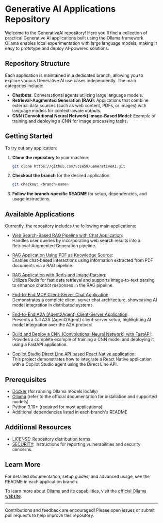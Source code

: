 <!--
  Documentation:
  This README provides an overview of the GenerativeAI project repository.
  The repository hosts multiple Generative AI applications, each organized in its own branch.
  For setup and usage details, refer to the README within the respective branch.
-->

# Generative AI Applications Repository

Welcome to the GenerativeAI repository! Here you'll find a collection of practical Generative AI applications built using the Ollama framework. Ollama enables local experimentation with large language models, making it easy to prototype and deploy AI-powered solutions.

## Repository Structure

Each application is maintained in a dedicated branch, allowing you to explore various Generative AI use cases independently. The main categories include:

- **Chatbots**: Conversational agents utilizing large language models.
- **Retrieval-Augmented Generation (RAG)**: Applications that combine external data sources (such as web content, PDFs, or images) with language models for context-aware outputs.
- **CNN (Convolutional Neural Network) Image-Based Model**: Example of training and deploying a CNN for image processing tasks.

## Getting Started

To try out any application:

1. **Clone the repository** to your machine:
   ```bash
   git clone https://github.com/vcse59/GenerativeAI.git
   ```
2. **Checkout the branch** for the desired application:
   ```bash
   git checkout <branch-name>
   ```
3. **Follow the branch-specific README** for setup, dependencies, and usage instructions.

## Available Applications

Currently, the repository includes the following main applications:

- [Web Search-Based RAG Pipeline with Chat Application](https://github.com/vcse59/Generative-AI-RAG-WebSearch-Application):  
  Handles user queries by incorporating web search results into a Retrieval-Augmented Generation pipeline.

- [RAG Application Using PDF as Knowledge Source](https://github.com/vcse59/Generative-AI-RAG-PDF-Application):  
  Enables chat-based interactions using information extracted from PDF documents via a RAG pipeline.

- [RAG Application with Redis and Image Parsing](https://github.com/vcse59/Generative-AI-RAG-ImageText-Application):  
  Utilizes Redis for fast data retrieval and supports image-to-text parsing to enhance chatbot responses in the RAG pipeline.

- [End-to-End MCP Client-Server Chat Application](https://github.com/vcse59/Generative-AI-MCP-Application):  
  Demonstrates a complete client-server chat architecture, showcasing AI model integration in distributed systems.

- [End-to-End A2A (Agent2Agent) Client-Server Application](https://github.com/vcse59/Generative-AI-A2A-Application):  
  Presents a full A2A (Agent2Agent) client-server setup, highlighting AI model integration over the A2A protocol.

- [Build and Deploy a CNN (Convolutional Neural Network) with FastAPI](https://github.com/vcse59/Generative-AI-ML-Model-Deploy):  
  Provides a complete example of training a CNN model and deploying it using a FastAPI application.

- [Copilot Studio Direct Line API based React Native application](https://github.com/vcse59/Generative-AI-Copilot-DirectLine-Application):  
 This project demonstrates how to integrate a React Native application with a Copilot Studio agent using the Direct Line API.

## Prerequisites

- [Docker](https://www.docker.com/) (for running Ollama models locally)
- [Ollama](https://ollama.com/) (refer to the official documentation for installation and supported models)
- Python 3.10+ (required for most applications)
- Additional dependencies listed in each branch's README

## Additional Resources

- [LICENSE](/LICENSE): Repository distribution terms.
- [SECURITY](/SECURITY.md): Instructions for reporting vulnerabilities and security concerns.

## Learn More

For detailed documentation, setup guides, and advanced usage, see the README in each application branch.

To learn more about Ollama and its capabilities, visit the [official Ollama website](https://ollama.com/).

---

Contributions and feedback are encouraged! Please open issues or submit pull requests to help improve this repository.
